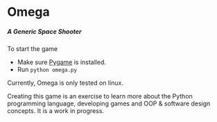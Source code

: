 # Omega
##### A Generic Space Shooter
To start the game
+ Make sure [Pygame](http://pygame.org/wiki/GettingStarted) is installed.
+ Run `python omega.py`

Currently, Omega is only tested on linux.

Creating this game is an exercise to learn more about the Python programming language, developing games and OOP & software design concepts. It is a work in progress.

